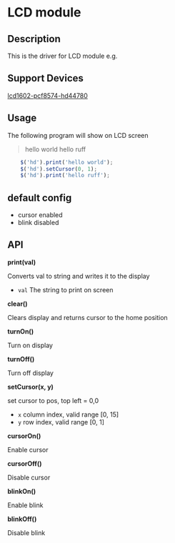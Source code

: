 # LCD module

## Description

This is the driver for LCD module e.g.


## Support Devices

[lcd1602-pcf8574-hd44780](http://rap.ruff.io/devices/lcd1602-pcf8574-hd44780)

## Usage
The following program will show on LCD screen
> hello world
> hello ruff

```javascript
    $('hd').print('hello world');
    $('hd').setCursor(0, 1);
    $('hd').print('hello ruff');
```
## default config
* cursor enabled
* blink disabled

## API
**print(val)**

Converts val to string and writes it to the display

* `val` The string to print on screen

**clear()**

Clears display and returns cursor to the home position

**turnOn()**

Turn on display

**turnOff()**

Turn off display

**setCursor(x, y)**

set cursor to pos, top left = 0,0

* `x` column index, valid range [0, 15]
* `y` row index, valid range [0, 1]

**cursorOn()**

Enable cursor

**cursorOff()**

Disable cursor

**blinkOn()**

Enable blink

**blinkOff()**

Disable blink
